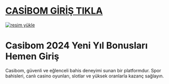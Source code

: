 # <a href="https://casibom1346.com/">CASİBOM GİRİŞ TIKLA</a>

<a href="https://casibom1346.com/"><img src="https://resmim.net/cdn/2024/10/07/mQocaj.png" alt="resim yükle" border="0" /></a>

# Casibom 2024 Yeni Yıl Bonusları Hemen Giriş
Casibom, güvenli ve eğlenceli bahis deneyimi sunan bir platformdur. Spor bahisleri, canlı casino oyunları, slotlar ve yüksek oranlarla kazanç sağlayın.
